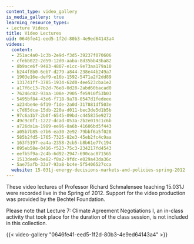 ```yaml
---
content_type: video_gallery
is_media_gallery: true
learning_resource_types:
- Lecture Videos
title: Video Lectures
uid: 0646fe41-eed5-1f2d-80b3-4e9ed64143a4
videos:
  content:
  - 251ac4a0-1c3b-2e9d-f3d5-39237f070606
  - cfebb022-2d59-12d0-aaba-8d35bb43ba82
  - 8b9ace6f-9483-4807-e1cc-9e73aa179a10
  - b244f8b0-6eb7-d279-a844-238e44b249a7
  - 1903e16e-def9-e16b-1592-5471a2f2dd89
  - 131741ff-3785-1934-62d0-4ee523cba1e2
  - a17f6c13-7b2d-76e8-0d28-2abd60bacad0
  - 76246c02-93aa-108e-2905-fe5910f53b03
  - 5495bf84-43e6-f718-9a78-0547d1fedeee
  - a234be4e-6f19-f1de-2a0d-317881df503e
  - c7d65dca-15db-220a-d011-bec3de5d1b5b
  - 97c6a1b7-2b0f-6545-09bd-c445835e9272
  - 49c9c0f1-1222-dcad-053a-2b2e019c1c6b
  - a726da1a-1989-ee96-0a6b-41606bd5f443
  - a05b7b85-e7b6-ea30-2e92-79bbf6a5f028
  - 585b2fd5-1765-7325-82e3-45eb2fc4c9aa
  - 163f5197-ea4a-2358-2cb5-b8b61e77c194
  - 095eb58e-0416-f523-75c3-234217fd4543
  - eefb5f9a-2c4b-6d92-2947-690cac871565
  - 1513dee0-be82-f8a2-9fdc-e029a43da36c
  - 5ae75afb-33a7-93a8-bc4e-5f5406527cca
  website: 15-031j-energy-decisions-markets-and-policies-spring-2012
---
```


These video lectures of Professor Richard Schmalensee teaching 15.031J were recorded live in the Spring of 2012. Support for the video production was provided by the Bechtel Foundation.

Please note that Lecture 7: Climate Agreement Negotiations I, an in-class activity that took place for the duration of the class session, is not included in this collection.

{{< video-gallery "0646fe41-eed5-1f2d-80b3-4e9ed64143a4" >}}

